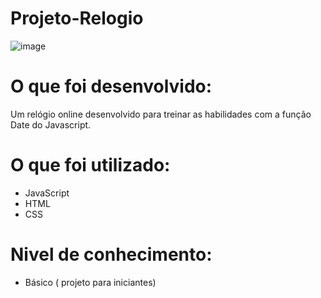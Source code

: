 # Projeto-Relogio

![image](https://user-images.githubusercontent.com/73564732/146174432-961f2bed-5f21-4904-88a5-f81594d81ad7.png)

# O que foi desenvolvido:
Um relógio online desenvolvido para treinar as habilidades com a função Date do Javascript. 

# O que foi utilizado:

- JavaScript
- HTML
- CSS

# Nivel de conhecimento:
- Básico ( projeto para iniciantes)
